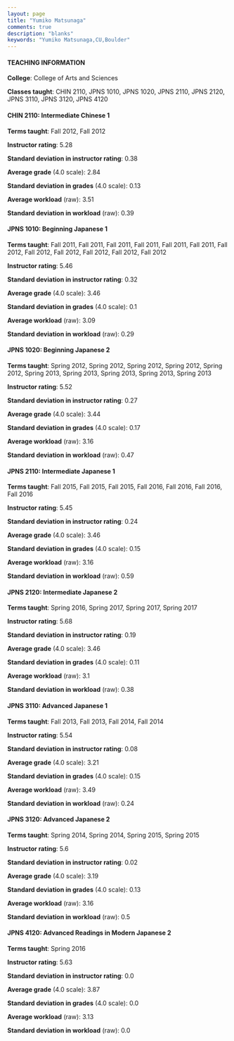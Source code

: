 ```yaml
---
layout: page
title: "Yumiko Matsunaga" 
comments: true
description: "blanks"
keywords: "Yumiko Matsunaga,CU,Boulder"
---
```

<head>
<script src="https://ajax.googleapis.com/ajax/libs/jquery/2.1.3/jquery.min.js"></script>
<script src="https://dl.dropboxusercontent.com/s/pc42nxpaw1ea4o9/highcharts.js?dl=0"></script>
<!-- <script src="../assets/js/highcharts.js"></script> -->
<style type="text/css">@font-face {
	font-family: "Bebas Neue";
	src: url(https://www.filehosting.org/file/details/544349/BebasNeue Regular.otf) format("opentype");
	}
	h1.Bebas { 
		font-family: "Bebas Neue", Verdana, Tahoma;
	}
</style>
</head>
	   
#### TEACHING INFORMATION

**College**: College of Arts and Sciences

**Classes taught**: CHIN 2110, JPNS 1010, JPNS 1020, JPNS 2110, JPNS 2120, JPNS 3110, JPNS 3120, JPNS 4120

#### CHIN 2110: Intermediate Chinese 1

**Terms taught**: Fall 2012, Fall 2012

**Instructor rating**: 5.28

**Standard deviation in instructor rating**: 0.38

**Average grade** (4.0 scale): 2.84

**Standard deviation in grades** (4.0 scale): 0.13

**Average workload** (raw): 3.51

**Standard deviation in workload** (raw): 0.39

#### JPNS 1010: Beginning Japanese 1

**Terms taught**: Fall 2011, Fall 2011, Fall 2011, Fall 2011, Fall 2011, Fall 2011, Fall 2012, Fall 2012, Fall 2012, Fall 2012, Fall 2012, Fall 2012

**Instructor rating**: 5.46

**Standard deviation in instructor rating**: 0.32

**Average grade** (4.0 scale): 3.46

**Standard deviation in grades** (4.0 scale): 0.1

**Average workload** (raw): 3.09

**Standard deviation in workload** (raw): 0.29

#### JPNS 1020: Beginning Japanese 2

**Terms taught**: Spring 2012, Spring 2012, Spring 2012, Spring 2012, Spring 2012, Spring 2013, Spring 2013, Spring 2013, Spring 2013, Spring 2013

**Instructor rating**: 5.52

**Standard deviation in instructor rating**: 0.27

**Average grade** (4.0 scale): 3.44

**Standard deviation in grades** (4.0 scale): 0.17

**Average workload** (raw): 3.16

**Standard deviation in workload** (raw): 0.47

#### JPNS 2110: Intermediate Japanese 1

**Terms taught**: Fall 2015, Fall 2015, Fall 2015, Fall 2016, Fall 2016, Fall 2016, Fall 2016

**Instructor rating**: 5.45

**Standard deviation in instructor rating**: 0.24

**Average grade** (4.0 scale): 3.46

**Standard deviation in grades** (4.0 scale): 0.15

**Average workload** (raw): 3.16

**Standard deviation in workload** (raw): 0.59

#### JPNS 2120: Intermediate Japanese 2

**Terms taught**: Spring 2016, Spring 2017, Spring 2017, Spring 2017

**Instructor rating**: 5.68

**Standard deviation in instructor rating**: 0.19

**Average grade** (4.0 scale): 3.46

**Standard deviation in grades** (4.0 scale): 0.11

**Average workload** (raw): 3.1

**Standard deviation in workload** (raw): 0.38

#### JPNS 3110: Advanced Japanese 1

**Terms taught**: Fall 2013, Fall 2013, Fall 2014, Fall 2014

**Instructor rating**: 5.54

**Standard deviation in instructor rating**: 0.08

**Average grade** (4.0 scale): 3.21

**Standard deviation in grades** (4.0 scale): 0.15

**Average workload** (raw): 3.49

**Standard deviation in workload** (raw): 0.24

#### JPNS 3120: Advanced Japanese 2

**Terms taught**: Spring 2014, Spring 2014, Spring 2015, Spring 2015

**Instructor rating**: 5.6

**Standard deviation in instructor rating**: 0.02

**Average grade** (4.0 scale): 3.19

**Standard deviation in grades** (4.0 scale): 0.13

**Average workload** (raw): 3.16

**Standard deviation in workload** (raw): 0.5

#### JPNS 4120: Advanced Readings in Modern Japanese 2

**Terms taught**: Spring 2016

**Instructor rating**: 5.63

**Standard deviation in instructor rating**: 0.0

**Average grade** (4.0 scale): 3.87

**Standard deviation in grades** (4.0 scale): 0.0

**Average workload** (raw): 3.13

**Standard deviation in workload** (raw): 0.0

